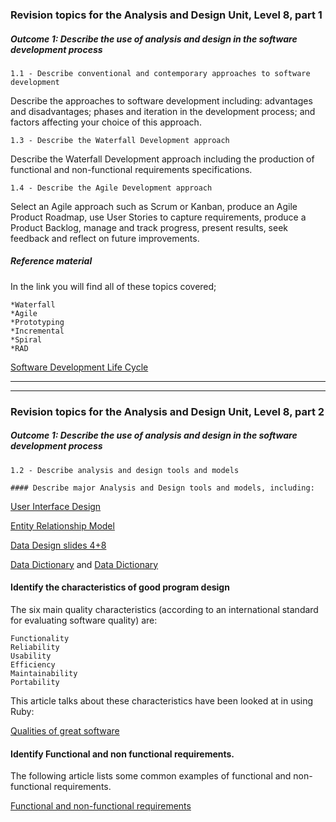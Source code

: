 ### Revision topics for the Analysis and Design Unit, Level 8, part 1

##### Outcome 1: Describe the use of analysis and design in the software development process

```
1.1 - Describe conventional and contemporary approaches to software development

```

Describe the approaches to software development including: advantages and disadvantages; phases and iteration in the development process; and factors affecting your choice of this approach.

```
1.3 - Describe the Waterfall Development approach

```

Describe the Waterfall Development approach including the production of functional and non-functional requirements specifications.

```
1.4 - Describe the Agile Development approach
```

Select an Agile approach such as Scrum or Kanban, produce an Agile Product Roadmap, use User Stories to capture requirements, produce a Product Backlog, manage and track progress, present results, seek feedback and reflect on future improvements.


##### Reference material

In the link you will find all of these topics covered;

	*Waterfall
	*Agile
	*Prototyping
	*Incremental
	*Spiral
	*RAD

[Software Development Life Cycle](http://www.tutorialspoint.com/sdlc/index.htm)

_________________________
_________________________


### Revision topics for the Analysis and Design Unit, Level 8, part 2

##### Outcome 1: Describe the use of analysis and design in the software development process

```
1.2 - Describe analysis and design tools and models

#### Describe major Analysis and Design tools and models, including:
```
[User Interface Design](http://www.usability.gov/what-and-why/user-interface-design.html)

[Entity Relationship Model](http://www.webopedia.com/TERM/E/entity_relationship_diagram.html)

[Data Design slides 4+8](http://www.peter-lo.com/Teaching/CS213/L04.pdf)

[Data Dictionary](http://www.cs.unb.ca/profs/fritz/cs3503/dd.htm) and [Data Dictionary](https://blog.udemy.com/data-dictionary-example)


#### Identify the characteristics of good program design

The six main quality characteristics (according to an international standard for evaluating software quality) are:

```
Functionality
Reliability
Usability
Efficiency
Maintainability
Portability
```

This article talks about these characteristics have been looked at in using Ruby:

[Qualities of great software](http://practicingruby.com/articles/qualities-of-great-software)  

#### Identify Functional and non functional requirements.

The following article lists some common examples of functional and non-functional requirements.

[Functional and non-functional requirements](http://reqtest.com/requirements-blog/functional-vs-non-functional-requirements/)
